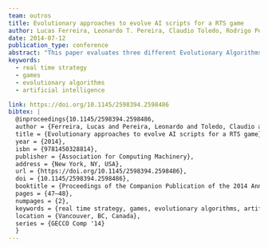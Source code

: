 ```yaml
---
team: outros
title: Evolutionary approaches to evolve AI scripts for a RTS game
author: Lucas Ferreira, Leonardo T. Pereira, Claudio Toledo, Rodrigo Pereira
date: 2014-07-12
publication_type: conference
abstract: "This paper evaluates three different Evolutionary Algorithms (EAs) for generating non-player characters (NPCs) via Artificial Intelligence scripts for a Real Time Strategy (RTS) game. The first approach executes only a Genetic Algorithm (GA), while the second and third ones combine GA with a Dynamic Scripting approach. The Bos Wars game is used for testing these EAs, which are able to create and to evolve strategies of this RTS game coded as scripts in LUA language. In order to do this, the EA communicates with Bos Wars' engine by sending scripts, playing matches and capturing statistical data to evaluate its individuals."
keywords:
  - real time strategy
  - games
  - evolutionary algorithms
  - artificial intelligence

link: https://doi.org/10.1145/2598394.2598486
bibtex: |
  @inproceedings{10.1145/2598394.2598486,
  author = {Ferreira, Lucas and Pereira, Leonardo and Toledo, Claudio and Pereira, Rodrigo},
  title = {Evolutionary approaches to evolve AI scripts for a RTS game},
  year = {2014},
  isbn = {9781450328814},
  publisher = {Association for Computing Machinery},
  address = {New York, NY, USA},
  url = {https://doi.org/10.1145/2598394.2598486},
  doi = {10.1145/2598394.2598486},
  booktitle = {Proceedings of the Companion Publication of the 2014 Annual Conference on Genetic and Evolutionary Computation},
  pages = {47–48},
  numpages = {2},
  keywords = {real time strategy, games, evolutionary algorithms, artificial intelligence},
  location = {Vancouver, BC, Canada},
  series = {GECCO Comp '14}
  }
---
```


